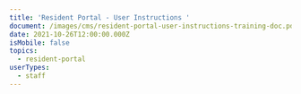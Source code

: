 ```yaml
---
title: 'Resident Portal - User Instructions '
document: /images/cms/resident-portal-user-instructions-training-doc.pdf
date: 2021-10-26T12:00:00.000Z
isMobile: false
topics:
  - resident-portal
userTypes:
  - staff
---
```

